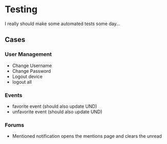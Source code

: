 Testing
=======

I really should make some automated tests some day...

Cases
-----

### User Management
* Change Username
* Change Password
* Logout device
* logout all

### Events
* favorite event (should also update UND)
* unfavorite event (should also update UND)

### Forums
* Mentioned notification opens the mentions page and clears the unread
